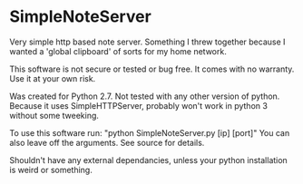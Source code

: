 # SimpleNoteServer
Very simple http based note server. Something I threw together because I wanted a 'global clipboard' of sorts for my home network.

This software is not secure or tested or bug free. It comes with no warranty. Use it at your own risk.

Was created for Python 2.7. Not tested with any other version of python. Because it uses SimpleHTTPServer, probably won't work in python 3 without some tweeking. 

To use this software run: "python SimpleNoteServer.py [ip] [port]" You can also leave off the arguments. See source for details.

Shouldn't have any external dependancies, unless your python installation is weird or something. 

  
